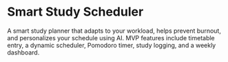 # Smart Study Scheduler 
A smart study planner that adapts to your workload, helps prevent burnout, and personalizes your schedule using AI. MVP features include timetable entry, a dynamic scheduler, Pomodoro timer, study logging, and a weekly dashboard. 
